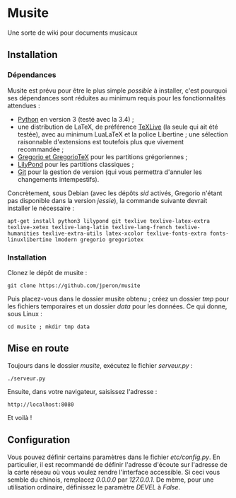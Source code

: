 # Musite
Une sorte de wiki pour documents musicaux


## Installation

### Dépendances

Musite est prévu pour être le plus simple *possible* à installer, c'est pourquoi ses dépendances sont réduites au minimum requis pour les fonctionnalités attendues :

- [Python](https://www.python.org) en version 3 (testé avec la 3.4) ;
- une distribution de LaTeX, de préférence [TeXLive](https://www.tug.org/texlive) (la seule qui ait été testée), avec au minimum LuaLaTeX et la police Libertine ; une sélection raisonnable d'extensions est toutefois plus que vivement recommandée ;
- [Gregorio et GregorioTeX](http://gregorio-project.github.io) pour les partitions grégoriennes ;
- [LilyPond](http://www.lilypond.org) pour les partitions classiques ;
- [Git](http://git-scm.com/) pour la gestion de version (qui vous permettra d'annuler les changements intempestifs).

Concrètement, sous Debian (avec les dépôts *sid* activés, Gregorio n'étant pas disponible dans la version *jessie*), la commande suivante devrait installer le nécessaire :

    apt-get install python3 lilypond git texlive texlive-latex-extra texlive-xetex texlive-lang-latin texlive-lang-french texlive-humanities texlive-extra-utils latex-xcolor texlive-fonts-extra fonts-linuxlibertine lmodern gregorio gregoriotex


### Installation

Clonez le dépôt de musite :

    git clone https://github.com/jperon/musite

Puis placez-vous dans le dossier musite obtenu ; créez un dossier *tmp* pour les fichiers temporaires et un dossier *data* pour les données. Ce qui donne, sous Linux :

    cd musite ; mkdir tmp data


## Mise en route

Toujours dans le dossier *musite*, exécutez le fichier *serveur.py* :

    ./serveur.py

Ensuite, dans votre navigateur, saisissez l'adresse :

    http://localhost:8080

Et voilà !


## Configuration

Vous pouvez définir certains paramètres dans le fichier *etc/config.py*. En particulier, il est recommandé de définir l'adresse d'écoute sur l'adresse de la carte réseau où vous voulez rendre l'interface accessible. Si ceci vous semble du chinois, remplacez *0.0.0.0* par *127.0.0.1*. De mème, pour une utilisation ordinaire, définissez le paramètre *DEVEL* à *False*.
